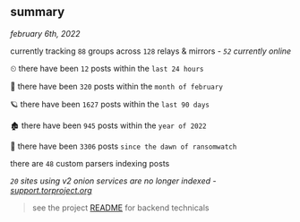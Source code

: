
## summary
_february 6th, 2022_

currently tracking `88` groups across `128` relays & mirrors - _`52` currently online_

⏲ there have been `12` posts within the `last 24 hours`

🦈 there have been `320` posts within the `month of february`

🪐 there have been `1627` posts within the `last 90 days`

🏚 there have been `945` posts within the `year of 2022`

🦕 there have been `3306` posts `since the dawn of ransomwatch`

there are `48` custom parsers indexing posts

_`20` sites using v2 onion services are no longer indexed - [support.torproject.org](https://support.torproject.org/onionservices/v2-deprecation/)_

> see the project [README](https://github.com/thetanz/ransomwatch#ransomwatch--) for backend technicals
